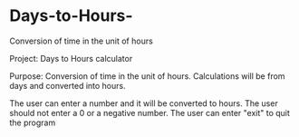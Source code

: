 # Days-to-Hours-
 Conversion of time in the unit of hours

Project: Days to Hours calculator

Purpose: Conversion of time in the unit of hours. Calculations will be from days and converted into hours.

The user can enter a number and it will be converted to hours. 
The user should not enter a 0 or a negative number. 
The user can enter "exit" to quit the program

